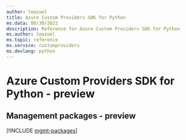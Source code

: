 ```yaml
---
author: lmazuel
title: Azure Custom Providers SDK for Python
ms.data: 08/30/2022
description: Reference for Azure Custom Providers SDK for Python
ms.author: lmazuel
ms.topic: reference
ms.service: customproviders
ms.devlang: python
---
```

# Azure Custom Providers SDK for Python - preview

## Management packages - preview
[!INCLUDE [mgmt-packages](custom-providers-mgmt-index.md)]